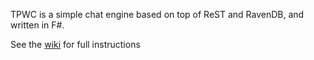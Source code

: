 TPWC is a simple chat engine based on top of ReST and RavenDB, and written in F#.

See the [wiki](https://github.com/ChrisBallard/ThePeopleWhoChat/wiki) for full instructions
